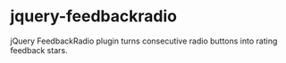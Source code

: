 jquery-feedbackradio
====================

jQuery FeedbackRadio plugin turns consecutive radio buttons into rating feedback stars.
